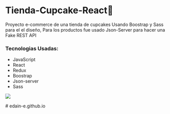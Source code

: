 # Tienda-Cupcake-React🧁

<p>Proyecto e-commerce de una tienda de cupcakes Usando Boostrap y Sass para el el diseño, Para los productos fue usado Json-Server para hacer una Fake REST API</p>


<h3>Tecnologias Usadas:</h3>
<ul>
  <li>JavaScript</li>
  <li>React</li>
  <li>Redux</li>
  <li>Boostrap</li>
  <li>Json-server</li>
  <li>Sass</li>
</ul>

<img src="https://i.gyazo.com/1f454b2062e2b8e741ed40407bd33b62.png"/>

#   e d a i n - e . g i t h u b . i o  
 